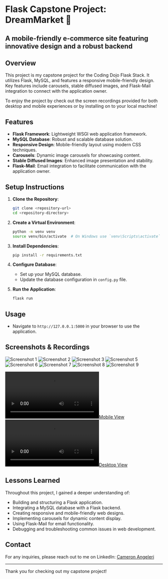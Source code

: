 # Flask Capstone Project: DreamMarket 🍐
## A mobile-friendly e-commerce site featuring innovative design and a robust backend

## Overview

This project is my capstone project for the Coding Dojo Flask Stack. It utilizes Flask, MySQL, and features a responsive mobile-friendly design. Key features include carousels, stable diffused images, and Flask-Mail integration to connect with the application owner.

To enjoy the project by check out the screen recordings provided for both desktop and mobile experiences or by installing on to your local machine! 

## Features

- **Flask Framework**: Lightweight WSGI web application framework.
- **MySQL Database**: Robust and scalable database solution.
- **Responsive Design**: Mobile-friendly layout using modern CSS techniques.
- **Carousels**: Dynamic image carousels for showcasing content.
- **Stable Diffused Images**: Enhanced image presentation and stability.
- **Flask-Mail**: Email integration to facilitate communication with the application owner.

## Setup Instructions

1. **Clone the Repository**:
    ```bash
    git clone <repository-url>
    cd <repository-directory>
    ```

2. **Create a Virtual Environment**:
    ```bash
    python -m venv venv
    source venv/bin/activate  # On Windows use `venv\Scripts\activate`
    ```

3. **Install Dependencies**:
    ```bash
    pip install -r requirements.txt
    ```

4. **Configure Database**:
    - Set up your MySQL database.
    - Update the database configuration in `config.py` file.

5. **Run the Application**:
    ```bash
    flask run
    ```

## Usage

- Navigate to `http://127.0.0.1:5000` in your browser to use the application.

## Screenshots & Recordings

![Screenshot 1](flask_app/static/imgs/DreamMarketScreenshots/Screenshot1.png)
![Screenshot 2](flask_app/static/imgs/DreamMarketScreenshots/Screenshot2.png)
![Screenshot 3](flask_app/static/imgs/DreamMarketScreenshots/Screenshot3.png)
![Screenshot 5](flask_app/static/imgs/DreamMarketScreenshots/Screenshot5.png)
![Screenshot 6](flask_app/static/imgs/DreamMarketScreenshots/Screenshot6.png)
![Screenshot 7](flask_app/static/imgs/DreamMarketScreenshots/Screenshot7.png)
![Screenshot 8](flask_app/static/imgs/DreamMarketScreenshots/Screenshot8.png)
![Screenshot 9](flask_app/static/imgs/DreamMarketScreenshots/Screenshot9.png)

[![Mobile View](flask_app/static/imgs/DreamMarketScreenshots/MobileView.mp4)](flask_app/static/imgs/DreamMarketScreenshots/MobileView.mp4)
[![Desktop View](flask_app/static/imgs/DreamMarketScreenshots/DesktopView.mp4)](flask_app/static/imgs/DreamMarketScreenshots/DesktopView.mp4)

## Lessons Learned

Throughout this project, I gained a deeper understanding of:

- Building and structuring a Flask application.
- Integrating a MySQL database with a Flask backend.
- Creating responsive and mobile-friendly web designs.
- Implementing carousels for dynamic content display.
- Using Flask-Mail for email functionality.
- Debugging and troubleshooting common issues in web development.

## Contact

For any inquiries, please reach out to me on LinkedIn: [Cameron Angeleri](https://www.linkedin.com/in/cameron-angeleri/)

---

Thank you for checking out my capstone project!
